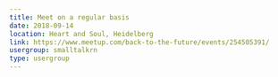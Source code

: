 ```yaml
---
title: Meet on a regular basis
date: 2018-09-14
location: Heart and Soul, Heidelberg
link: https://www.meetup.com/back-to-the-future/events/254505391/
usergroup: smalltalkrn
type: usergroup
---
```

